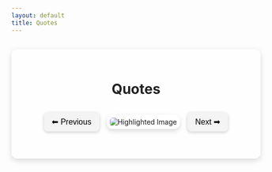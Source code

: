 ```yaml
---
layout: default
title: Quotes
---
```


<style>
  .content-box {
    max-width: 1000px;
    margin: 30px auto;
    background: rgba(255, 255, 255, 0.7); /* 70% translucent white */
    padding: 25px;
    border-radius: 12px;
    box-shadow: 0 4px 12px rgba(0,0,0,0.15);
  }
  h1 {
    text-align: center;
    color: #222;
  }

  /* Latest image */
  #latest-image img {
    width: 100%;
    height: auto;
    max-height: 70vh;
    object-fit: contain;
    border-radius: 12px;
    margin-bottom: 30px;
    box-shadow: 0 6px 18px rgba(0,0,0,0.15);
    cursor: pointer;
  }

  /* Gallery */
  .gallery {
    display: grid;
    grid-template-columns: repeat(auto-fit, minmax(150px, 1fr));
    gap: 15px;
    margin: auto;
  }
  .gallery img {
    width: 100%;
    height: 140px;
    object-fit: cover;
    border-radius: 10px;
    box-shadow: 0 4px 10px rgba(0,0,0,0.1);
    cursor: pointer;
    transition: transform 0.2s;
  }
  .gallery img:hover { transform: scale(1.05); }

  /* Highlighted block */
  .highlighted-block {
    display: flex;
    align-items: center;
    justify-content: center;
    margin: 30px 0;
    gap: 15px;
  }
  .highlighted-block button {
    background: #f4f4f4;
    border: none;
    padding: 10px 16px;
    border-radius: 8px;
    cursor: pointer;
    font-size: 16px;
    box-shadow: 0 2px 6px rgba(0,0,0,0.2);
  }
  .highlighted-block img {
    border-radius: 12px;
    border: 6px solid transparent;
    background: linear-gradient(white, rgba(255,255,255,0.6)) padding-box, 
                linear-gradient(to bottom right, rgba(255,255,255,0.9), rgba(255,255,255,0.4)) border-box; 
    box-shadow: 0 4px 10px rgba(0,0,0,0.15); 
    max-width: 100%; 
    height: auto;
  }

  /* Modal */
  .modal {
    display: none;
    position: fixed;
    z-index: 9999;
    padding-top: 60px;
    left: 0; top: 0;
    width: 100%; height: 100%;
    background-color: rgba(0,0,0,0.9);
  }
  .modal-content {
    display: block;
    margin: auto;
    max-width: 90%;
    max-height: 80vh;
    border-radius: 10px;
    transition: transform 0.3s ease;
  }
  #caption {
    margin: 15px auto;
    text-align: center;
    color: #ccc;
    font-size: 18px;
  }
  .close {
    position: absolute;
    top: 15px; right: 30px;
    color: #fff;
    font-size: 40px;
    font-weight: bold;
    cursor: pointer;
  }
  .close:hover { color: #f00; }

  /* Arrows */
  .prev, .next {
    cursor: pointer;
    position: absolute;
    top: 50%;
    padding: 16px;
    color: white;
    font-weight: bold;
    font-size: 40px;
    user-select: none;
  }
  .prev { left: 20px; }
  .next { right: 20px; }
  .prev:hover, .next:hover { color: #f00; }

  /* Modal buttons */
  .modal-actions {
    position: absolute;
    bottom: 40px;
    left: 50%;
    transform: translateX(-50%);
    display: flex;
    gap: 15px;
  }
  .download-btn, .share-btn {
    padding: 10px 18px;
    border-radius: 6px;
    font-size: 16px;
    font-weight: bold;
    text-decoration: none;
    cursor: pointer;
  }
  .download-btn { background: #28a745; color: white; }
  .download-btn:hover { background: #218838; }
  .share-btn { background: #007bff; color: white; border: none; }
  .share-btn:hover { background: #0069d9; }
</style>

<div class="content-box">
  <h1>Quotes</h1>

  <!-- Highlighted Image with Prev/Next -->
  <div class="highlighted-block">
    <button>⬅ Previous</button>
    <img src="https://via.placeholder.com/400x250" alt="Highlighted Image">
    <button>Next ➡</button>
  </div>

  <!-- Latest + Gallery -->
  <div id="latest-image"></div>
  <div class="gallery" id="gallery"></div>

  <!-- Modal -->
  <div id="imgModal" class="modal">
    <span class="close">&times;</span>
    <span class="prev">&#10094;</span>
    <span class="next">&#10095;</span>
    <img class="modal-content" id="modalImg">
    <div id="caption"></div>
    <div class="modal-actions">
      <a id="downloadBtn" download class="download-btn">⬇ Download</a>
      <button id="shareBtn" class="share-btn">🔗 Share</button>
    </div>
  </div>
</div>

<script>
  const username = "rpsgit";       
  const repo = "wizewisdom";       
  const branch = "main";           
  const folder = "assets/images";  

  const apiUrl = `https://api.github.com/repos/${username}/${repo}/contents/${folder}?ref=${branch}`;
  const gallery = document.getElementById("gallery");
  const latestImageDiv = document.getElementById("latest-image");

  let images = [];
  let currentIndex = 0;

  function naturalSort(a, b) {
    return a.name.localeCompare(b.name, undefined, { numeric: true, sensitivity: 'base' });
  }

  fetch(apiUrl)
    .then(response => response.json())
    .then(files => {
      let imageFiles = files.filter(file => file.type === "file" && /\.(jpg|jpeg|png|gif|webp)$/i.test(file.name));
      imageFiles.sort((a, b) => naturalSort(b, a));
      images = imageFiles.map(file => `https://raw.githubusercontent.com/${username}/${repo}/${branch}/${folder}/${file.name}`);

      if (images.length > 0) {
        const latestImg = document.createElement("img");
        latestImg.src = images[0];
        latestImg.alt = imageFiles[0].name;
        latestImg.addEventListener("click", () => openModal(0));
        latestImageDiv.appendChild(latestImg);
      }

      images.slice(1).forEach((imgUrl, index) => {
        const img = document.createElement("img");
        img.src = imgUrl;
        img.alt = imageFiles[index + 1].name;
        img.addEventListener("click", () => openModal(index + 1));
        gallery.appendChild(img);
      });
    })
    .catch(error => {
      gallery.innerHTML = "<p>⚠️ Oops.. sorry love there seems to be an error.</p>";
      console.error("Error loading images:", error);
    });

  const modal = document.getElementById("imgModal");
  const modalImg = document.getElementById("modalImg");
  const captionText = document.getElementById("caption");
  const closeBtn = document.getElementsByClassName("close")[0];
  const prevBtn = document.querySelector(".prev");
  const nextBtn = document.querySelector(".next");
  const downloadBtn = document.getElementById("downloadBtn");
  const shareBtn = document.getElementById("shareBtn");

  function openModal(index) {
    modal.style.display = "block";
    currentIndex = index;
    updateModalImage();
  }
  function updateModalImage() {
    modalImg.src = images[currentIndex];
    captionText.innerHTML = images[currentIndex].split("/").pop();
    downloadBtn.href = images[currentIndex];
  }

  closeBtn.onclick = () => modal.style.display = "none";
  modal.onclick = (e) => { if (e.target === modal) modal.style.display = "none"; };

  document.addEventListener("keydown", (e) => {
    if (e.key === "Escape") modal.style.display = "none";
    if (e.key === "ArrowRight") nextImage();
    if (e.key === "ArrowLeft") prevImage();
  });

  prevBtn.onclick = prevImage;
  nextBtn.onclick = nextImage;

  function prevImage() {
    currentIndex = (currentIndex - 1 + images.length) % images.length;
    updateModalImage();
  }
  function nextImage() {
    currentIndex = (currentIndex + 1) % images.length;
    updateModalImage();
  }

  shareBtn.onclick = () => {
    const url = images[currentIndex];
    if (navigator.share) {
      navigator.share({
        title: "Check out this quote!",
        text: "Found this inspiring quote image ✨",
        url: url
      }).catch(err => console.log("Share canceled", err));
    } else {
      alert(`Share this image:\n🔗 ${url}`);
    }
  };

  // Mobile swipe
  let startX = 0, startY = 0;
  modalImg.addEventListener("touchstart", (e) => {
    startX = e.touches[0].clientX;
    startY = e.touches[0].clientY;
  });
  modalImg.addEventListener("touchend", (e) => {
    if (!startX || !startY) return;
    let endX = e.changedTouches[0].clientX;
    let endY = e.changedTouches[0].clientY;
    let diffX = endX - startX, diffY = endY - startY;
    if (Math.abs(diffX) > Math.abs(diffY)) {
      if (diffX > 50) prevImage();
      else if (diffX < -50) nextImage();
    } else if (diffY > 50) modal.style.display = "none";
    startX = 0; startY = 0;
  });
</script>
